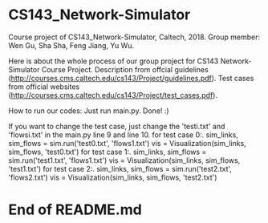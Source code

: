 # CS143_Network-Simulator
Course project of CS143_Network-Simulator, Caltech, 2018.
Group member: Wen Gu, Sha Sha, Feng Jiang, Yu Wu.

Here is about the whole process of our group project for CS143 Network-Simulator Course Project.
Description from offcial guidelines (http://courses.cms.caltech.edu/cs143/Project/guidelines.pdf).
Test cases from official websites (http://courses.cms.caltech.edu/cs143/Project/test_cases.pdf).

How to run our codes:
  Just run main.py. Done! :)

If you want to change the test case, just change the 'testi.txt' and 'flowsi.txt' in the main.py line 9 and line 10.
for test case 0:.
  sim_links, sim_flows = sim.run('test0.txt', 'flows1.txt')
  vis = Visualization(sim_links, sim_flows, 'test0.txt')
for test case 1:.
  sim_links, sim_flows = sim.run('test1.txt', 'flows1.txt')
  vis = Visualization(sim_links, sim_flows, 'test1.txt')
for test case 2:.
  sim_links, sim_flows = sim.run('test2.txt', 'flows2.txt')
  vis = Visualization(sim_links, sim_flows, 'test2.txt')

# End of README.md
